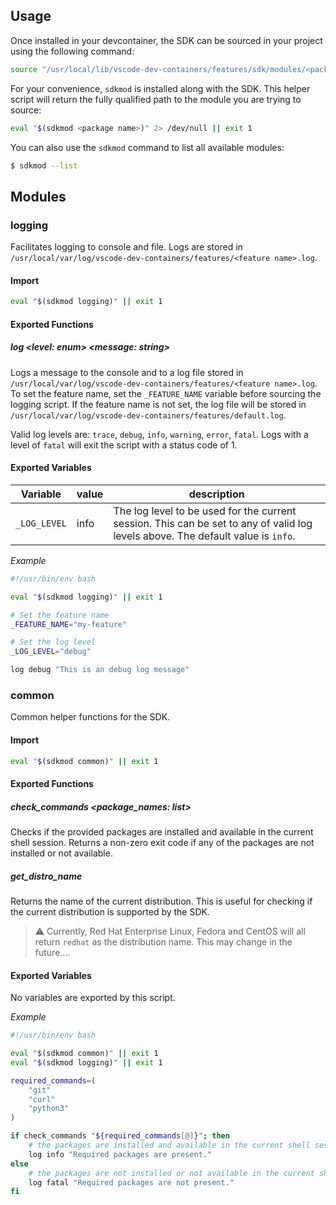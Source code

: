 ## Usage

Once installed in your devcontainer, the SDK can be sourced in your project using the following command:

```bash
source "/usr/local/lib/vscode-dev-containers/features/sdk/modules/<package name>.sh" 2> /dev/null || exit 1
```

For your convenience, `sdkmod` is installed along with the SDK. This helper script will return the fully qualified path to the module you are trying to source:

```bash
eval "$(sdkmod <package name>)" 2> /dev/null || exit 1
```

You can also use the `sdkmod` command to list all available modules:

```bash
$ sdkmod --list
```

## Modules

### logging

Facilitates logging to console and file. Logs are stored in `/usr/local/var/log/vscode-dev-containers/features/<feature name>.log`.

#### Import

```bash
eval "$(sdkmod logging)" || exit 1
```

#### Exported Functions

##### *__log__ <level: enum> <message: string>*

Logs a message to the console and to a log file stored in `/usr/local/var/log/vscode-dev-containers/features/<feature name>.log`. To set the feature name, set the `_FEATURE_NAME` variable before sourcing the logging script. If the feature name is not set, the log file will be stored in `/usr/local/var/log/vscode-dev-containers/features/default.log`.

Valid log levels are: `trace`, `debug`, `info`, `warning`, `error`, `fatal`. Logs with a level of `fatal` will exit the script with a status code of 1.

#### Exported Variables

| Variable | value | description |
| -------- | ------- | ----------- |
| `_LOG_LEVEL` | info | The log level to be used for the current session. This can be set to any of valid log levels above. The default value is `info`. |

_Example_

```bash
#!/usr/bin/env bash

eval "$(sdkmod logging)" || exit 1

# Set the feature name
_FEATURE_NAME="my-feature"

# Set the log level
_LOG_LEVEL="debug"

log debug "This is an debug log message"

```

### common

Common helper functions for the SDK.

#### Import

```bash
eval "$(sdkmod common)" || exit 1
```

#### Exported Functions

##### *__check_commands__ <package_names: list>*

Checks if the provided packages are installed and available in the current shell session. Returns a non-zero exit code if any of the packages are not installed or not available.

##### *__get_distro_name__*
Returns the name of the current distribution. This is useful for checking if the current distribution is supported by the SDK.

> :warning: Currently, Red Hat Enterprise Linux, Fedora and CentOS will all return `redhat` as the distribution name. This may change in the future....

#### Exported Variables

No variables are exported by this script.

_Example_

```bash
#!/usr/bin/env bash

eval "$(sdkmod common)" || exit 1
eval "$(sdkmod logging)" || exit 1

required_commands=(
    "git"
    "curl"
    "python3"
)

if check_commands "${required_commands[@]}"; then
    # the packages are installed and available in the current shell session
    log info "Required packages are present."
else
    # the packages are not installed or not available in the current shell session
    log fatal "Required packages are not present."
fi

```
